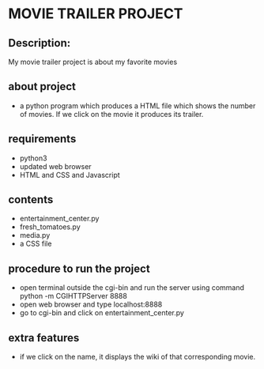 # MOVIE TRAILER PROJECT
## Description:
My movie trailer project is about my favorite movies 
 
## about project
  - a python program which produces a HTML file which shows the number of movies. If we click on the movie it produces its trailer.
## requirements
  - python3
  - updated web browser
  - HTML and CSS and Javascript
## contents
  - entertainment_center.py
  - fresh_tomatoes.py
  - media.py
  - a CSS file
## procedure to run the project
  - open terminal outside the cgi-bin and run the server using command python -m CGIHTTPServer 8888
  - open web browser and type localhost:8888
  - go to cgi-bin and click on entertainment_center.py
## extra features
  - if we click on the name, it displays the wiki of that corresponding movie.

